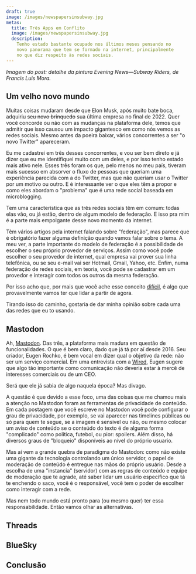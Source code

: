 ```yaml
---
draft: true
image: /images/newspapersinsubway.jpg
metas:
  title: Três Apps em Conflito
  image: /images/newspapersinsubway.jpg
  description:
    Tenho estado bastante ocupado nos últimos meses pensando no
    novo panorama que tem se formado na internet, principalmente
    no que diz respeito às redes sociais.
---
```


_Imagem do post: detalhe da pintura Evening News—Subway Riders, de Francis Luis
Mora._

## Um velho novo mundo

Muitas coisas mudaram desde que Elon Musk, após muito bate boca, adquiriu ~~seu
novo brinquedo~~ sua última empresa no final de 2022. Quer você concorde ou não
com as mudanças na plataforma dele, temos que admitir que isso causou um impacto
gigantesco em como nós vemos as redes sociais. Mesmo antes da poeira baixar,
vários concorrentes a ser "o novo Twitter" apareceram.

Eu me cadastrei em três desses concorrentes, e vou ser bem direto e já dizer que
eu me identifiquei muito com um deles, e por isso tenho estado mais ativo nele.
Esses três foram os que, pelo menos no meu país, tiveram mais sucesso em
absorver o fluxo de pessoas que queriam uma experiência parecida com a do
Twitter, mas que não queriam usar o Twitter por um motivo ou outro. E é
interessante ver o que eles têm a propor e como eles abordam o "problema" que é
uma rede social baseada em microblogging.

Tem uma característica que as três redes sociais têm em comum: todas elas vão,
ou já estão, dentro de algum modelo de federação. E isso pra mim é a parte mais
empolgante desse novo momento da internet.

Têm vários artigos pela internet falando sobre "federação", mas parece que é
obrigatório fazer alguma definição quando vamos falar sobre o tema. A meu ver, a
parte importante do modelo de federação é a possibilidade de escolher o seu
próprio provedor de serviços. Assim como você pode escolher o seu provedor de
internet, qual empresa vai prover sua linha telefônica, ou se seu e-mail vai ser
Hotmail, Gmail, Yahoo, etc. Enfim, numa federação de redes sociais, em teoria,
você pode se cadastrar em um provedor e interagir com todos os outros da mesma
federação.

Por isso acho que, por mais que você ache esse conceito [difícil][cnet01], é
algo que provavelmente vamos ter que lidar a partir de agora.

Tirando isso do caminho, gostaria de dar minha opinião sobre cada uma das redes
que eu to usando.

## Mastodon

Ah, [Mastodon][masto01]. Das três, a plataforma mais madura em questão de funcionalidades.
O que é bem claro, dado que já tá por aí desde 2016. Seu criador, Eugen Rochko,
é bem vocal em dizer qual o objetivo da rede: não ser um serviço comercial. Em
uma entrevista com a [Wired][wired01], Eugen sugere que algo tão importante como
comunicação não deveria estar à mercê de interesses comerciais ou de um CEO.

Será que ele já sabia de algo naquela época? Mas divago.

A questão é que devido a esse foco, uma das coisas que me chamou mais a atenção
no Mastodon foram as ferramentas de privacidade de conteúdo. Em cada postagem
que você escreve no Mastodon você pode configurar o grau de privacidade, por
exemplo, se vai aparecer nas timelines públicas ou só para quem te segue, se a
imagem é sensivel ou não, ou mesmo colocar um aviso de conteúdo se o conteúdo do
texto é de alguma forma "complicado" como política, futebol, ou pior: spoilers.
Além disso, há diversos graus de "bloqueio" disponíveis ao nível do próprio
usuario.

Mas aí vem a grande quebra de paradigma do Mastodon: como não existe uma gigante
da tecnologia controlando um único servidor, o papel de moderação de conteúdo é
entregue nas mãos do próprio usuário. Desde a escolha de uma "instancia"
(servidor) com as regras de conteúdo e equipe de moderação que te agrade, até
saber lidar um usuário específico que tá te enchendo o saco, você é o
responsável, você tem o poder de escolher como interagir com a rede.

Mas nem todo mundo está pronto para (ou mesmo quer) ter essa responsabilidade.
Então vamos olhar as alternativas.

## Threads
 
<!-- TODO Falar sobre Meta -->
<!-- TODO Falar sobre a federação ActivityPub -->
<!-- TODO Falar da importância de ter uma instância comercial -->

## BlueSky

<!-- TODO Falar sobre Jack Dorsey -->
<!-- TODO Falar sobre AT Protocol -->
<!-- TODO Falar sobre os algoritmos como Plugin -->

## Conclusão

[cnet01]: https://www.wired.com/story/the-man-behind-mastodon-eugen-rochko-built-it-for-this-moment/
[wired01]: https://www.wired.com/story/the-man-behind-mastodon-eugen-rochko-built-it-for-this-moment/
[masto01]: https://joinmastodon.org/